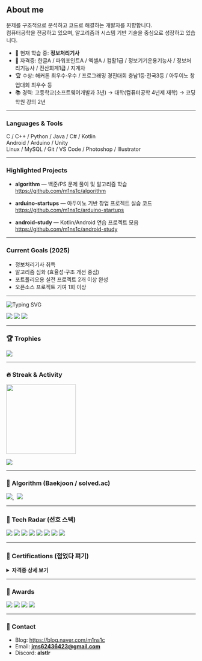 ## About me

문제를 구조적으로 분석하고 코드로 해결하는 개발자를 지향합니다.  
컴퓨터공학을 전공하고 있으며, 알고리즘과 시스템 기반 기술을 중심으로 성장하고 있습니다.

- 🌱 현재 학습 중: **정보처리기사**
- 🧾 자격증: 한글A / 파워포인트A / 엑셀A / 컴활1급 / 정보기기운용기능사 / 정보처리기능사 / 전산회계1급 / 지게차
- 🏆 수상: 해커톤 최우수·우수 / 프로그래밍 경진대회 충남1등·전국3등 / 아두이노 창업대회 최우수 등
- 📚 경력: 고등학교(소프트웨어개발과 3년) → 대학(컴퓨터공학 4년제 재학) → 코딩학원 강의 2년

---

### Languages & Tools

C / C++ / Python / Java / C# / Kotlin  
Android / Arduino / Unity  
Linux / MySQL / Git / VS Code / Photoshop / Illustrator

---

### Highlighted Projects

- **algorithm** — 백준/PS 문제 풀이 및 알고리즘 학습  
  https://github.com/m1ns1c/algorithm

- **arduino-startups** — 아두이노 기반 창업 프로젝트 실습 코드  
  https://github.com/m1ns1c/arduino-startups

- **android-study** — Kotlin/Android 연습 프로젝트 모음  
  https://github.com/m1ns1c/android-study

---

### Current Goals (2025)

- 정보처리기사 취득
- 알고리즘 심화 (효율성·구조 개선 중심)
- 포트폴리오용 실전 프로젝트 2개 이상 완성
- 오픈소스 프로젝트 기여 1회 이상

---

<!-- ================== 여기가 “꾸민 파트” 시작 ================== -->

<!-- 상단 배너: 타이핑 효과 -->
<p align="left">
  <img src="https://readme-typing-svg.demolab.com?font=Fira+Code&pause=900&width=520&lines=Build+value+with+code;Problem+solver+%7C+CS+%26+Algorithms;Welcome+to+Minsic's+playground" alt="Typing SVG" />
</p>

<!-- 빠른 링크 배지 -->
<p align="left">
  <a href="https://blog.naver.com/m1ns1c"><img src="https://img.shields.io/badge/Blog-Naver-green" /></a>
  <a href="mailto:minsighageul@gmail.com"><img src="https://img.shields.io/badge/Email-minsighageul%40gmail.com-blue" /></a>
  <a href="https://discord.gg/alstlr"><img src="https://img.shields.io/badge/Discord-alstlr-5865F2" /></a>
</p>

---

### 🏆 Trophies
<p align="left">
  <img src="https://github-profile-trophy.vercel.app/?username=m1ns1c&theme=algolia&margin-w=10&margin-h=10&no-frame=true" />
</p>

---

### 🔥 Streak & Activity
<p align="left">
  <img height="185" src="https://streak-stats.demolab.com?user=m1ns1c&hide_border=true&date_format=%5BY.%5Dn.j&mode=weekly" />
</p>

<p align="left">
  <img src="https://github-readme-activity-graph.vercel.app/graph?username=m1ns1c&hide_border=true&radius=8&area=true&custom_title=Activity%20Graph" />
</p>

---

### 🧩 Algorithm (Baekjoon / solved.ac)
<p>
  <a href="https://solved.ac/profile/jms6424">
    <img src="http://mazassumnida.wtf/api/generate_badge?boj=jms6424" />
  </a>
  &nbsp;
  <a href="https://solved.ac/profile/m1ns1c">
    <img src="https://mazandi.herokuapp.com/api?handle=jms6424&theme=warm" />
  </a>
</p>

---

### 🧰 Tech Radar (선호 스택)
<p align="left">
  <img src="https://img.shields.io/badge/C-00599C?logo=c&logoColor=white" />
  <img src="https://img.shields.io/badge/C%2B%2B-00599C?logo=c%2B%2B&logoColor=white" />
  <img src="https://img.shields.io/badge/Python-3776AB?logo=python&logoColor=white" />
  <img src="https://img.shields.io/badge/Java-007396?logo=java&logoColor=white" />
  <img src="https://img.shields.io/badge/Linux-FCC624?logo=linux&logoColor=black" />
  <img src="https://img.shields.io/badge/MySQL-4479A1?logo=mysql&logoColor=white" />
  <img src="https://img.shields.io/badge/Arduino-00979D?logo=arduino&logoColor=white" />
  <img src="https://img.shields.io/badge/Unity-000000?logo=unity&logoColor=white" />
</p>

---

### 📝 Certifications (접었다 펴기)
<details>
  <summary><b>자격증 상세 보기</b></summary>
  <br/>
  
  - 한글 A / 파워포인트 A / 엑셀 A  
  - 컴퓨터활용능력 1급  
  - 정보기기운용기능사, 정보처리기능사  
  - 전산회계 1급  
</details>

---

### 🥇 Awards
<p>
  <img src="https://img.shields.io/badge/Hackathon-Grand%20Prize-red" />
  <img src="https://img.shields.io/badge/Hackathon-Excellence-orange" />
  <img src="https://img.shields.io/badge/Programming%20Contest-CN%201st%20%7C%20KR%203rd-brightgreen" />
  <img src="https://img.shields.io/badge/Arduino%20Startup-Grand%20Prize-9cf" />
</p>

---

### 📮 Contact
- Blog: https://blog.naver.com/m1ns1c  
- Email: **jms62436423@gmail.com**  
- Discord: **alstlr**
